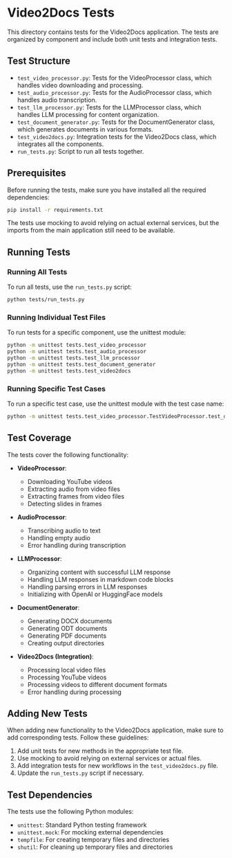 # Video2Docs Tests

This directory contains tests for the Video2Docs application. The tests are organized by component and include both unit tests and integration tests.

## Test Structure

- `test_video_processor.py`: Tests for the VideoProcessor class, which handles video downloading and processing.
- `test_audio_processor.py`: Tests for the AudioProcessor class, which handles audio transcription.
- `test_llm_processor.py`: Tests for the LLMProcessor class, which handles LLM processing for content organization.
- `test_document_generator.py`: Tests for the DocumentGenerator class, which generates documents in various formats.
- `test_video2docs.py`: Integration tests for the Video2Docs class, which integrates all the components.
- `run_tests.py`: Script to run all tests together.

## Prerequisites

Before running the tests, make sure you have installed all the required dependencies:

```bash
pip install -r requirements.txt
```

The tests use mocking to avoid relying on actual external services, but the imports from the main application still need to be available.

## Running Tests

### Running All Tests

To run all tests, use the `run_tests.py` script:

```bash
python tests/run_tests.py
```

### Running Individual Test Files

To run tests for a specific component, use the unittest module:

```bash
python -m unittest tests.test_video_processor
python -m unittest tests.test_audio_processor
python -m unittest tests.test_llm_processor
python -m unittest tests.test_document_generator
python -m unittest tests.test_video2docs
```

### Running Specific Test Cases

To run a specific test case, use the unittest module with the test case name:

```bash
python -m unittest tests.test_video_processor.TestVideoProcessor.test_download_youtube_video
```

## Test Coverage

The tests cover the following functionality:

- **VideoProcessor**:
  - Downloading YouTube videos
  - Extracting audio from video files
  - Extracting frames from video files
  - Detecting slides in frames

- **AudioProcessor**:
  - Transcribing audio to text
  - Handling empty audio
  - Error handling during transcription

- **LLMProcessor**:
  - Organizing content with successful LLM response
  - Handling LLM responses in markdown code blocks
  - Handling parsing errors in LLM responses
  - Initializing with OpenAI or HuggingFace models

- **DocumentGenerator**:
  - Generating DOCX documents
  - Generating ODT documents
  - Generating PDF documents
  - Creating output directories

- **Video2Docs (Integration)**:
  - Processing local video files
  - Processing YouTube videos
  - Processing videos to different document formats
  - Error handling during processing

## Adding New Tests

When adding new functionality to the Video2Docs application, make sure to add corresponding tests. Follow these guidelines:

1. Add unit tests for new methods in the appropriate test file.
2. Use mocking to avoid relying on external services or actual files.
3. Add integration tests for new workflows in the `test_video2docs.py` file.
4. Update the `run_tests.py` script if necessary.

## Test Dependencies

The tests use the following Python modules:

- `unittest`: Standard Python testing framework
- `unittest.mock`: For mocking external dependencies
- `tempfile`: For creating temporary files and directories
- `shutil`: For cleaning up temporary files and directories
